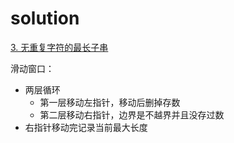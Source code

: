 # solution
[3. 无重复字符的最长子串](https://leetcode-cn.com/problems/longest-substring-without-repeating-characters/)

滑动窗口：
- 两层循环
  - 第一层移动左指针，移动后删掉存数
  - 第二层移动右指针，边界是不越界并且没存过数
- 右指针移动完记录当前最大长度